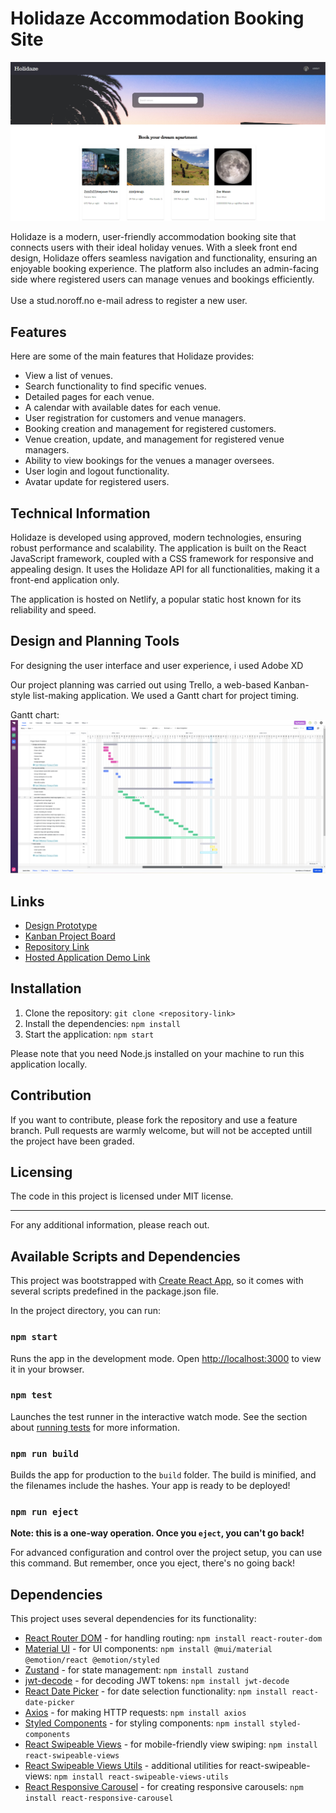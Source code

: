 # Holidaze Accommodation Booking Site

![Front Page](src/assets/images/Holidaze.PNG)

Holidaze is a modern, user-friendly accommodation booking site that connects users with their ideal holiday venues. With a sleek front end design, Holidaze offers seamless navigation and functionality, ensuring an enjoyable booking experience. The platform also includes an admin-facing side where registered users can manage venues and bookings efficiently.
<br/>  
Use a stud.noroff.no e-mail adress to register a new user. 


## Features

Here are some of the main features that Holidaze provides:

- View a list of venues.
- Search functionality to find specific venues.
- Detailed pages for each venue.
- A calendar with available dates for each venue.
- User registration for customers and venue managers.
- Booking creation and management for registered customers.
- Venue creation, update, and management for registered venue managers.
- Ability to view bookings for the venues a manager oversees.
- User login and logout functionality.
- Avatar update for registered users.

## Technical Information

Holidaze is developed using approved, modern technologies, ensuring robust performance and scalability. The application is built on the React JavaScript framework, coupled with a CSS framework for responsive and appealing design. It uses the Holidaze API for all functionalities, making it a front-end application only.

The application is hosted on Netlify, a popular static host known for its reliability and speed.

## Design and Planning Tools

For designing the user interface and user experience, i used Adobe XD

Our project planning was carried out using Trello, a web-based Kanban-style list-making application. We used a Gantt chart for project timing.

Gantt chart: ![Gantt Chart](src/assets/images/Gantt-Chart.PNG)


## Links

- [Design Prototype](https://xd.adobe.com/view/4e827619-cf92-4caf-9325-8d3966f16553-1bd1/)
- [Kanban Project Board](https://trello.com/b/HckjTeWV/project-exam-2-holidaze)
- [Repository Link](https://github.com/martinMr79/project-exam2-martin-mroz)
- [Hosted Application Demo Link](https://master--fantastic-puppy-a523c3.netlify.app/)

## Installation

1. Clone the repository: `git clone <repository-link>`
2. Install the dependencies: `npm install`
3. Start the application: `npm start`

Please note that you need Node.js installed on your machine to run this application locally.

## Contribution

If you want to contribute, please fork the repository and use a feature branch. Pull requests are warmly welcome, but will not be accepted untill the project have been graded. 

## Licensing

The code in this project is licensed under MIT license.

---

For any additional information, please reach out.

## Available Scripts and Dependencies

This project was bootstrapped with [Create React App](https://github.com/facebook/create-react-app), so it comes with several scripts predefined in the package.json file. 

In the project directory, you can run:

### `npm start`

Runs the app in the development mode. Open [http://localhost:3000](http://localhost:3000) to view it in your browser.

### `npm test`

Launches the test runner in the interactive watch mode. See the section about [running tests](https://facebook.github.io/create-react-app/docs/running-tests) for more information.

### `npm run build`

Builds the app for production to the `build` folder. The build is minified, and the filenames include the hashes. Your app is ready to be deployed!

### `npm run eject`

**Note: this is a one-way operation. Once you `eject`, you can't go back!**

For advanced configuration and control over the project setup, you can use this command. But remember, once you eject, there's no going back!

## Dependencies

This project uses several dependencies for its functionality:

- [React Router DOM](https://reactrouter.com/) - for handling routing: `npm install react-router-dom`
- [Material UI](https://mui.com/) - for UI components: `npm install @mui/material @emotion/react @emotion/styled`
- [Zustand](https://www.npmjs.com/package/zustand) - for state management: `npm install zustand`
- [jwt-decode](https://www.npmjs.com/package/jwt-decode) - for decoding JWT tokens: `npm install jwt-decode`
- [React Date Picker](https://www.npmjs.com/package/react-datepicker) - for date selection functionality: `npm install react-date-picker`
- [Axios](https://www.npmjs.com/package/axios) - for making HTTP requests: `npm install axios`
- [Styled Components](https://www.npmjs.com/package/styled-components) - for styling components: `npm install styled-components`
- [React Swipeable Views](https://react-swipeable-views.com/) - for mobile-friendly view swiping: `npm install react-swipeable-views`
- [React Swipeable Views Utils](https://www.npmjs.com/package/react-swipeable-views-utils) - additional utilities for react-swipeable-views: `npm install react-swipeable-views-utils`
- [React Responsive Carousel](https://www.npmjs.com/package/react-responsive-carousel) - for creating responsive carousels: `npm install react-responsive-carousel`
